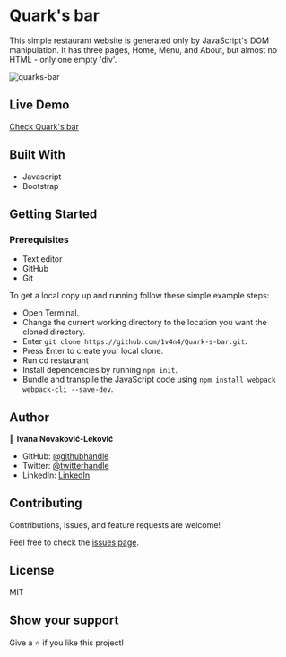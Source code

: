 # Quark's bar

This simple restaurant website is generated only by JavaScript's DOM manipulation. It has three pages, Home, Menu, and About, but almost no HTML - only one empty 'div'.

![quarks-bar](https://user-images.githubusercontent.com/65791349/124969525-1a07d780-e027-11eb-8083-108faf3998fd.png)

## Live Demo

[Check Quark's bar](https://1v4n4.github.io/Quark-s-bar/)

## Built With

  - Javascript
  - Bootstrap

## Getting Started

### Prerequisites
- Text editor
- GitHub
- Git

To get a local copy up and running follow these simple example steps:

- Open Terminal.
- Change the current working directory to the location you want the cloned directory.
- Enter `git clone https://github.com/1v4n4/Quark-s-bar.git`.
- Press Enter to create your local clone.
- Run cd restaurant
- Install dependencies by running `npm init`.
- Bundle and transpile the JavaScript code using `npm install webpack webpack-cli --save-dev`.

## Author
👤 **Ivana Novaković-Leković**

- GitHub: [@githubhandle](https://github.com/1v4n4)
- Twitter: [@twitterhandle](https://twitter.com/codeIv1)
- LinkedIn: [LinkedIn](https://www.linkedin.com/in/1v4n4/)

## Contributing

Contributions, issues, and feature requests are welcome!

Feel free to check the [issues page](https://github.com/1v4n4/library/issues).

## License
MIT

## Show your support

Give a ⭐️ if you like this project!

